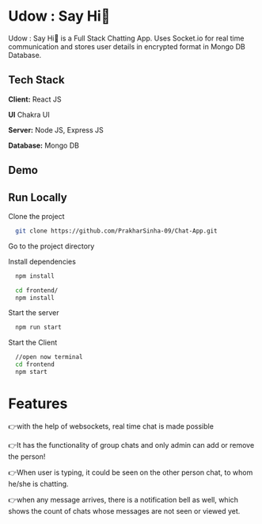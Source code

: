 
# Udow : Say Hi👋

Udow : Say Hi👋 is a Full Stack Chatting App.
Uses Socket.io for real time communication and stores user details in encrypted format in Mongo DB Database.
## Tech Stack

**Client:** React JS

**UI** Chakra UI

**Server:** Node JS, Express JS

**Database:** Mongo DB
  
## Demo


## Run Locally

Clone the project

```bash
  git clone https://github.com/PrakharSinha-09/Chat-App.git
```

Go to the project directory


Install dependencies

```bash
  npm install
```

```bash
  cd frontend/
  npm install
```

Start the server

```bash
  npm run start
```
Start the Client

```bash
  //open now terminal
  cd frontend
  npm start
```

  
# Features

👉with the help of websockets, real time chat is made possible

👉It has the functionality of group chats and only admin can add or remove the person!

👉When user is typing, it could be seen on the other person chat, to whom he/she is chatting.

👉when any message arrives, there is a notification bell as well, which shows the count of chats whose messages are not seen or viewed yet.

  
